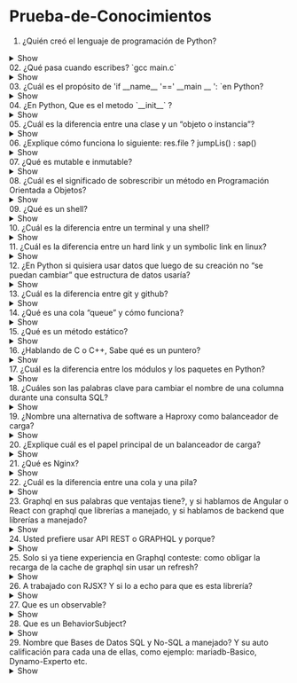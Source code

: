 # Prueba-de-Conocimientos

01. ¿Quién creó el lenguaje de programación de Python?
<details>
  <summary>Show</summary>
  Python fue creado por <b>Guido van Rossum</b>, un programador holandés a finales de los 80 y principio de los 90.
</details>
02. ¿Qué pasa cuando escribes? `gcc main.c`
<details>
  <summary>Show</summary>
  .
</details>
03. ¿Cuál es el propósito de 'if __name__ '==' __main __ ': `en Python?
<details>
  <summary>Show</summary>
  .
</details>
04. ¿En Python, Que es el metodo `__init__` ?
<details>
  <summary>Show</summary>
  .
</details>
05. ¿Cuál es la diferencia entre una clase y un “objeto o instancia”?
<details>
  <summary>Show</summary>
  .
</details>
06. ¿Explique cómo funciona lo siguiente: res.file ? jumpLis() : sap()
<details>
  <summary>Show</summary>
  .
</details>
07. ¿Qué es mutable e inmutable?
<details>
  <summary>Show</summary>
  .
</details>
08. ¿Cuál es el significado de sobrescribir un método en Programación Orientada a Objetos?
<details>
  <summary>Show</summary>
  .
</details> 
09. ¿Qué es un shell?
<details>
  <summary>Show</summary>
  .
</details>
10. ¿Cuál es la diferencia entre un terminal y una shell?
<details>
  <summary>Show</summary>
  .
</details>
11. ¿Cuál es la diferencia entre un hard link y un symbolic link en linux?
<details>
  <summary>Show</summary>
  .
</details>
12. ¿En Python si quisiera usar datos que luego de su creación no “se puedan cambiar” que estructura de datos usaría?
<details>
  <summary>Show</summary>
  .
</details>
13. ¿Cuál es la diferencia entre git y github?
<details>
  <summary>Show</summary>
  .
</details>
14. ¿Qué es una cola “queue” y cómo funciona?
<details>
  <summary>Show</summary>
  .
</details>
15. ¿Qué es un método estático?
<details>
  <summary>Show</summary>
  .
</details>
16. ¿Hablando de C o C++, Sabe qué es un puntero?
<details>
  <summary>Show</summary>
  .
</details>
17. ¿Cuál es la diferencia entre los módulos y los paquetes en Python?
<details>
  <summary>Show</summary>
  .
</details>
18. ¿Cuáles son las palabras clave para cambiar el nombre de una columna durante una consulta SQL?
<details>
  <summary>Show</summary>
  .
</details>
19. ¿Nombre una alternativa de software a Haproxy como balanceador de carga?
<details>
  <summary>Show</summary>
  .
</details>
20. ¿Explique cuál es el papel principal de un balanceador de carga?
<details>
  <summary>Show</summary>
  .
</details>
21. ¿Qué es Nginx?
<details>
  <summary>Show</summary>
  .
</details>
22. ¿Cuál es la diferencia entre una cola y una pila?
<details>
  <summary>Show</summary>
  .
</details>
23. Graphql en sus palabras que ventajas tiene?, y si hablamos de Angular o React con graphql que librerías a manejado, y si hablamos de backend que librerías a manejado?
<details>
  <summary>Show</summary>
  .
</details>
24. Usted prefiere usar API REST o GRAPHQL y porque?
<details>
  <summary>Show</summary>
  .
</details>
25. Solo si ya tiene experiencia en Graphql conteste: como obligar la recarga de la cache de graphql sin usar un refresh?
<details>
  <summary>Show</summary>
  .
</details>
26. A trabajado con RJSX? Y si lo a echo para que es esta librería?
<details>
  <summary>Show</summary>
  .
</details>
27. Que es un observable?
<details>
  <summary>Show</summary>
  .
</details>
28. Que es un BehaviorSubject?
<details>
  <summary>Show</summary>
  .
</details>
29. Nombre que Bases de Datos SQL y No-SQL a manejado? Y su auto calificación para cada una de ellas, como ejemplo: mariadb-Basico, Dynamo-Experto etc.
<details>
  <summary>Show</summary>
  .
</details>
